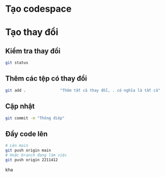 # Tạo codespace

# Tạo thay đổi
## Kiểm tra thay đổi
```bash
git status              
```
## Thêm các tệp có thay đổi
```bash       
git add .               "Thêm tất cả thay đổi, . có nghĩa là tất cả"
```

## Cập nhật
```bash       
git commit -m "Thông điêp"           
```

## Đẩy code lên
```bash              
# Lên main
git push origin main   
# Hoặc branch đang làm việc
git push origin 2211412
```

kha